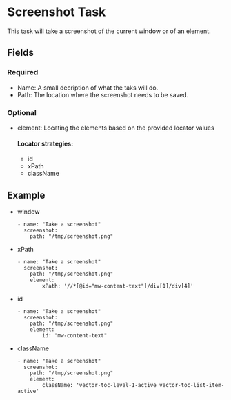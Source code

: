 # Screenshot Task

This task will take a screenshot of the current window or of an element.

## Fields 
### Required
* Name: A small decription of what the taks will do.
* Path: The location where the screenshot needs to be saved.

### Optional
* element: Locating the elements based on the provided locator values
    #### Locator strategies:
    * id
    * xPath
    * className

## Example
* window
    ```
    - name: "Take a screenshot"
      screenshot: 
        path: "/tmp/screenshot.png"
    ```    

* xPath

    ```
    - name: "Take a screenshot"
      screenshot: 
        path: "/tmp/screenshot.png"
        element:
            xPath: '//*[@id="mw-content-text"]/div[1]/div[4]'
    ```      
* id
    ```
    - name: "Take a screenshot"
      screenshot: 
        path: "/tmp/screenshot.png"
        element:
            id: "mw-content-text"
    ```      
* className   
    ```
    - name: "Take a screenshot"
      screenshot: 
        path: "/tmp/screenshot.png"
        element:
            className: 'vector-toc-level-1-active vector-toc-list-item-active'
    ```     